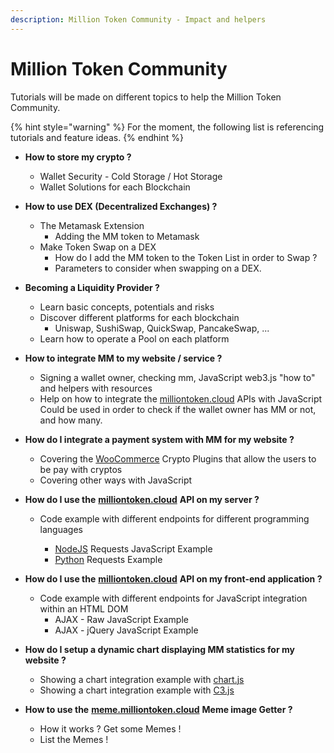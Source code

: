 ```yaml
---
description: Million Token Community - Impact and helpers
---
```


# Million Token Community

Tutorials will be made on different topics to help the Million Token Community.

{% hint style="warning" %}
For the moment, the following list is referencing tutorials and feature ideas.
{% endhint %}

* **How to store my crypto ?**

  * Wallet Security - Cold Storage / Hot Storage
  * Wallet Solutions for each Blockchain

* **How to use DEX \(Decentralized Exchanges\) ?**
  * The Metamask Extension
    * Adding the MM token to Metamask
  * Make Token Swap on a DEX
    * How do I add the MM token to the Token List in order to Swap ?
    * Parameters to consider when swapping on a DEX. 
* **Becoming a Liquidity Provider ?**
  * Learn basic concepts, potentials and risks
  * Discover different platforms for each blockchain
    * Uniswap, SushiSwap, QuickSwap, PancakeSwap, ...
  * Learn how to operate a Pool on each platform 
* **How to integrate MM to my website / service ?**

  * Signing a wallet owner, checking mm, JavaScript web3.js "how to" and helpers with resources
  * Help on how to integrate the [milliontoken.cloud](https://www.milliontoken.cloud) APIs with JavaScript  Could be used in order to check if the wallet owner has MM or not, and how many.

* **How do I integrate a payment system with MM for my website ?**
  * Covering the [WooCommerce](https://woocommerce.com) Crypto Plugins that allow the users to be pay with cryptos
  * Covering other ways with JavaScript 
* **How do I use the** [**milliontoken.cloud**](https://www.milliontoken.cloud) **API on my server ?**
  * Code example with different endpoints for different programming languages

    * [NodeJS](https://nodejs.org/en) Requests JavaScript Example
    * [Python](https://www.python.org) Requests Example
* **How do I use the** [**milliontoken.cloud**](https://www.milliontoken.cloud) **API on my front-end application ?**
  * Code example with different endpoints for JavaScript integration within an HTML DOM
    * AJAX - Raw JavaScript Example
    * AJAX - jQuery JavaScript Example 
* **How do I setup a dynamic chart displaying MM statistics for my website ?**

  * Showing a chart integration example with [chart.js](https://www.chartjs.org)
  * Showing a chart integration example with [C3.js](https://c3js.org)

* **How to use the** [**meme.milliontoken.cloud**](https://meme.milliontoken.cloud) **Meme image Getter ?**
  * How it works ? Get some Memes !
  * List the Memes !




